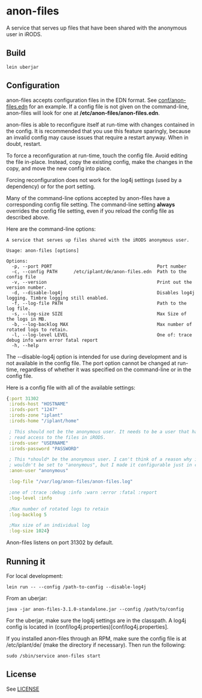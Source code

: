 # anon-files

A service that serves up files that have been shared with the anonymous user in iRODS.

## Build

    lein uberjar

## Configuration

anon-files accepts configuration files in the EDN format. See [conf/anon-files.edn](conf/anon-files.edn) for an example. If a config file is not given on the command-line, anon-files will look for one at __/etc/anon-files/anon-files.edn__.

anon-files is able to reconfigure itself at run-time with changes contained in the config. It is recommended that you use this feature sparingly, because an invalid config may cause issues that require a restart anyway. When in doubt, restart.

To force a reconfiguration at run-time, touch the config file. Avoid editing the file in-place. Instead, copy the existing config, make the changes in the copy, and move the new config into place.

Forcing reconfiguration does not work for the log4j settings (used by a dependency) or for the port setting.

Many of the command-line options accepted by anon-files have a corresponding config file setting. The command-line setting __always__ overrides the config file setting, even if you reload the config file as described above.

Here are the command-line options:

    A service that serves up files shared with the iRODS anonymous user.

    Usage: anon-files [options]

    Options:
      -p, --port PORT                                       Port number
      -c, --config PATH      /etc/iplant/de/anon-files.edn  Path to the config file
      -v, --version                                         Print out the version number.
      -d, --disable-log4j                                   Disables log4j logging. Timbre logging still enabled.
      -f, --log-file PATH                                   Path to the log file.
      -s, --log-size SIZE                                   Max Size of the logs in MB.
      -b, --log-backlog MAX                                 Max number of rotated logs to retain.
      -l, --log-level LEVEL                                 One of: trace debug info warn error fatal report
      -h, --help

The --disable-log4j option is intended for use during development and is not available in the config file. The port option cannot be changed at run-time, regardless of whether it was specified on the command-line or in the config file.

Here is a config file with all of the available settings:
```clojure
{:port 31302
 :irods-host "HOSTNAME"
 :irods-port "1247"
 :irods-zone "iplant"
 :irods-home "/iplant/home"

 ; This should not be the anonymous user. It needs to be a user that has
 ; read access to the files in iRODS.
 :irods-user "USERNAME"
 :irods-password "PASSWORD"

 ; This *should* be the anonymous user. I can't think of a reason why it
 ; wouldn't be set to "anonymous", but I made it configurable just in case.
 :anon-user "anonymous"

 :log-file "/var/log/anon-files/anon-files.log"

 ;one of :trace :debug :info :warn :error :fatal :report
 :log-level :info

 ;Max number of rotated logs to retain
 :log-backlog 5

 ;Max size of an individual log
 :log-size 1024}
```

Anon-files listens on port 31302 by default.

## Running it

For local development:

    lein run -- --config /path-to-config --disable-log4j

From an uberjar:

    java -jar anon-files-3.1.0-standalone.jar --config /path/to/config

For the uberjar, make sure the log4j settings are in the classpath. A log4j config is located in (conf/log4j.properties)[conf/log4j.properties].

If you installed anon-files through an RPM, make sure the config file is at /etc/iplant/de/ (make the directory if necessary). Then run the following:

    sudo /sbin/service anon-files start


## License

See [LICENSE](LICENSE)
